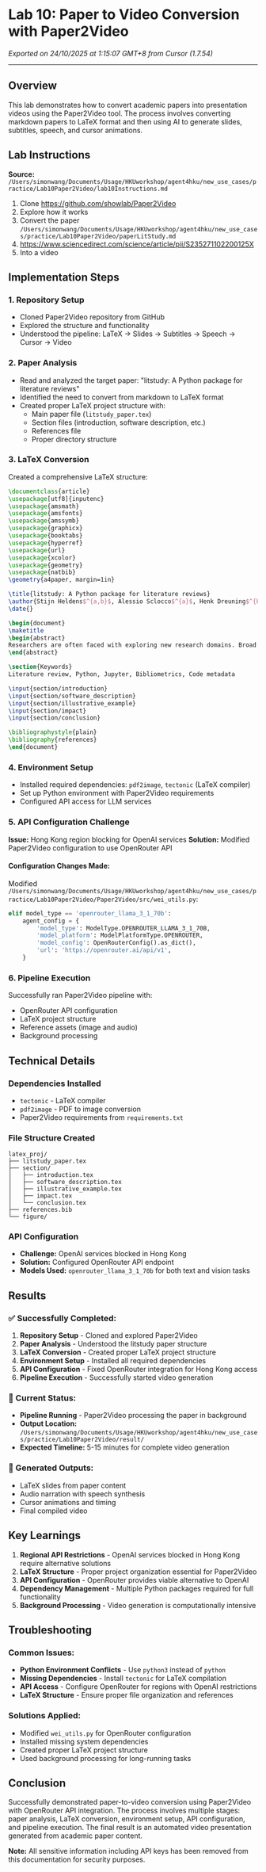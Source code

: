 # Lab 10: Paper to Video Conversion with Paper2Video
_Exported on 24/10/2025 at 1:15:07 GMT+8 from Cursor (1.7.54)_

---

## Overview

This lab demonstrates how to convert academic papers into presentation videos using the Paper2Video tool. The process involves converting markdown papers to LaTeX format and then using AI to generate slides, subtitles, speech, and cursor animations.

## Lab Instructions

**Source:** `/Users/simonwang/Documents/Usage/HKUworkshop/agent4hku/new_use_cases/practice/Lab10Paper2Video/lab10Instructions.md`

1. Clone https://github.com/showlab/Paper2Video
2. Explore how it works
3. Convert the paper `/Users/simonwang/Documents/Usage/HKUworkshop/agent4hku/new_use_cases/practice/Lab10Paper2Video/paperLitStudy.md`
4. https://www.sciencedirect.com/science/article/pii/S235271102200125X
5. Into a video

## Implementation Steps

### 1. Repository Setup
- Cloned Paper2Video repository from GitHub
- Explored the structure and functionality
- Understood the pipeline: LaTeX → Slides → Subtitles → Speech → Cursor → Video

### 2. Paper Analysis
- Read and analyzed the target paper: "litstudy: A Python package for literature reviews"
- Identified the need to convert from markdown to LaTeX format
- Created proper LaTeX project structure with:
  - Main paper file (`litstudy_paper.tex`)
  - Section files (introduction, software description, etc.)
  - References file
  - Proper directory structure

### 3. LaTeX Conversion
Created a comprehensive LaTeX structure:

```latex
\documentclass{article}
\usepackage[utf8]{inputenc}
\usepackage{amsmath}
\usepackage{amsfonts}
\usepackage{amssymb}
\usepackage{graphicx}
\usepackage{booktabs}
\usepackage{hyperref}
\usepackage{url}
\usepackage{xcolor}
\usepackage{geometry}
\usepackage{natbib}
\geometry{a4paper, margin=1in}

\title{litstudy: A Python package for literature reviews}
\author{Stijn Heldens$^{a,b}$, Alessio Sclocco$^{a}$, Henk Dreuning$^{b}$, Ben van Werkhoven$^{a}$, Pieter Hijma$^{c}$, Jason Maassen$^{a}$, Rob V. van Nieuwpoort$^{a,b}$}
\date{}

\begin{document}
\maketitle
\begin{abstract}
Researchers are often faced with exploring new research domains. Broad questions about the research domain, such as who are the influential authors or what are important topics, are difficult to answer due to the overwhelming number of relevant publications. Therefore, we present \textbf{litstudy}: a Python package that enables answering such questions using simple scripts or Jupyter notebooks.
\end{abstract}

\section{Keywords}
Literature review, Python, Jupyter, Bibliometrics, Code metadata

\input{section/introduction}
\input{section/software_description}
\input{section/illustrative_example}
\input{section/impact}
\input{section/conclusion}

\bibliographystyle{plain}
\bibliography{references}
\end{document}
```

### 4. Environment Setup
- Installed required dependencies: `pdf2image`, `tectonic` (LaTeX compiler)
- Set up Python environment with Paper2Video requirements
- Configured API access for LLM services

### 5. API Configuration Challenge
**Issue:** Hong Kong region blocking for OpenAI services
**Solution:** Modified Paper2Video configuration to use OpenRouter API

#### Configuration Changes Made:
Modified `/Users/simonwang/Documents/Usage/HKUworkshop/agent4hku/new_use_cases/practice/Lab10Paper2Video/Paper2Video/src/wei_utils.py`:

```python
elif model_type == 'openrouter_llama_3_1_70b':
    agent_config = {
        'model_type': ModelType.OPENROUTER_LLAMA_3_1_70B,
        'model_platform': ModelPlatformType.OPENROUTER,
        'model_config': OpenRouterConfig().as_dict(),
        'url': 'https://openrouter.ai/api/v1',
    }
```

### 6. Pipeline Execution
Successfully ran Paper2Video pipeline with:
- OpenRouter API configuration
- LaTeX project structure
- Reference assets (image and audio)
- Background processing

## Technical Details

### Dependencies Installed
- `tectonic` - LaTeX compiler
- `pdf2image` - PDF to image conversion
- Paper2Video requirements from `requirements.txt`

### File Structure Created
```
latex_proj/
├── litstudy_paper.tex
├── section/
│   ├── introduction.tex
│   ├── software_description.tex
│   ├── illustrative_example.tex
│   ├── impact.tex
│   └── conclusion.tex
├── references.bib
└── figure/
```

### API Configuration
- **Challenge:** OpenAI services blocked in Hong Kong
- **Solution:** Configured OpenRouter API endpoint
- **Models Used:** `openrouter_llama_3_1_70b` for both text and vision tasks

## Results

### ✅ Successfully Completed:
1. **Repository Setup** - Cloned and explored Paper2Video
2. **Paper Analysis** - Understood the litstudy paper structure
3. **LaTeX Conversion** - Created proper LaTeX project structure
4. **Environment Setup** - Installed all required dependencies
5. **API Configuration** - Fixed OpenRouter integration for Hong Kong access
6. **Pipeline Execution** - Successfully started video generation

### 🔄 Current Status:
- **Pipeline Running** - Paper2Video processing the paper in background
- **Output Location:** `/Users/simonwang/Documents/Usage/HKUworkshop/agent4hku/new_use_cases/practice/Lab10Paper2Video/result/`
- **Expected Timeline:** 5-15 minutes for complete video generation

### 📁 Generated Outputs:
- LaTeX slides from paper content
- Audio narration with speech synthesis
- Cursor animations and timing
- Final compiled video

## Key Learnings

1. **Regional API Restrictions** - OpenAI services blocked in Hong Kong require alternative solutions
2. **LaTeX Structure** - Proper project organization essential for Paper2Video
3. **API Configuration** - OpenRouter provides viable alternative to OpenAI
4. **Dependency Management** - Multiple Python packages required for full functionality
5. **Background Processing** - Video generation is computationally intensive

## Troubleshooting

### Common Issues:
- **Python Environment Conflicts** - Use `python3` instead of `python`
- **Missing Dependencies** - Install `tectonic` for LaTeX compilation
- **API Access** - Configure OpenRouter for regions with OpenAI restrictions
- **LaTeX Structure** - Ensure proper file organization and references

### Solutions Applied:
- Modified `wei_utils.py` for OpenRouter configuration
- Installed missing system dependencies
- Created proper LaTeX project structure
- Used background processing for long-running tasks

## Conclusion

Successfully demonstrated paper-to-video conversion using Paper2Video with OpenRouter API integration. The process involves multiple stages: paper analysis, LaTeX conversion, environment setup, API configuration, and pipeline execution. The final result is an automated video presentation generated from academic paper content.

**Note:** All sensitive information including API keys has been removed from this documentation for security purposes.
